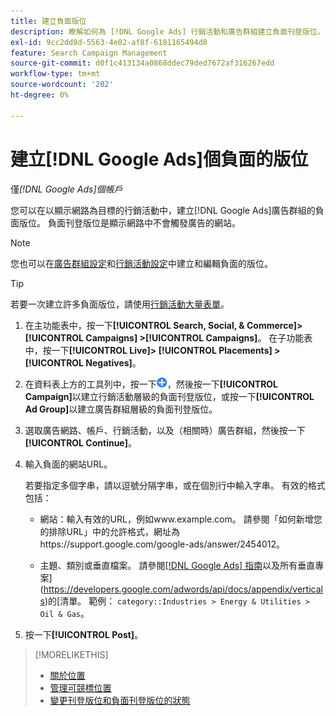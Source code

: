 ```yaml
---
title: 建立負面版位
description: 瞭解如何為 [!DNL Google Ads] 行銷活動和廣告群組建立負面刊登版位。
exl-id: 9cc2dd8d-5563-4e02-af8f-6181165494d8
feature: Search Campaign Management
source-git-commit: d0f1c413134a0868ddec79ded7672af316267edd
workflow-type: tm+mt
source-wordcount: '202'
ht-degree: 0%

---
```


# 建立[!DNL Google Ads]個負面的版位

僅&#x200B;*[!DNL Google Ads]個帳戶*

您可以在以顯示網路為目標的行銷活動中，建立[!DNL Google Ads]廣告群組的負面版位。 負面刊登版位是顯示網路中不會觸發廣告的網站。

>[!NOTE]
>您也可以在[廣告群組設定](/help/search-social-commerce/campaign-management/campaigns/ad-group-manage.md)和[行銷活動設定](/help/search-social-commerce/campaign-management/campaigns/campaign-manage.md)中建立和編輯負面的版位。

>[!TIP]
>若要一次建立許多負面版位，請使用[行銷活動大量表單](/help/search-social-commerce/campaign-management/bulksheets/bulksheet-about.md)。

1. 在主功能表中，按一下&#x200B;**[!UICONTROL Search, Social, & Commerce]> [!UICONTROL Campaigns] >[!UICONTROL Campaigns]**。 在子功能表中，按一下&#x200B;**[!UICONTROL Live]> [!UICONTROL Placements] >[!UICONTROL Negatives]**。

1. 在資料表上方的工具列中，按一下![建立](/help/search-social-commerce/assets/add.png "建立")，然後按一下&#x200B;**[!UICONTROL Campaign]**&#x200B;以建立行銷活動層級的負面刊登版位，或按一下&#x200B;**[!UICONTROL Ad Group]**&#x200B;以建立廣告群組層級的負面刊登版位。

1. 選取廣告網路、帳戶、行銷活動，以及（相關時）廣告群組，然後按一下&#x200B;**[!UICONTROL Continue]**。

1. 輸入負面的網站URL。

   若要指定多個字串，請以逗號分隔字串，或在個別行中輸入字串。 有效的格式包括：

   * 網站：輸入有效的URL，例如www.example.com。 請參閱「如何新增您的排除URL」中的允許格式，網址為https://support.google.com/google-ads/answer/2454012。

   * 主題、類別或垂直檔案。 請參閱[[!DNL Google Ads] 指南](https://support.google.com/google-ads/editor/answer/30517)以及所有垂直專案](https://developers.google.com/adwords/api/docs/appendix/verticals)的[清單。 範例： `category::Industries > Energy & Utilities > Oil & Gas`。

1. 按一下&#x200B;**[!UICONTROL Post]**。

>[!MORELIKETHIS]
>
>* [關於位置](placement-about.md)
>* [管理可競標位置](placement-manage.md)
>* [變更刊登版位和負面刊登版位的狀態](placement-status-edit.md)
